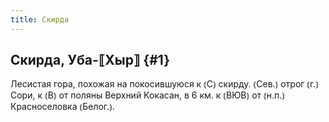```yaml
---
title: Скирда
---
```

## Скирда, Уба-⟦Хыр⟧ {#1}

Лесистая гора, похожая на покосившуюся к ⦅С⦆ скирду. ⦅Сев.⦆ отрог ⦅г.⦆ Сори, к ⦅В⦆ от поляны Верхний Кокасан, в 6 км. к ⦅ВЮВ⦆ от ⦅н.п.⦆ Красноселовка ⦅Белог.⦆.

